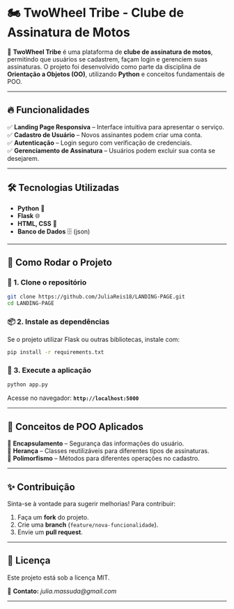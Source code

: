 # 🏍️ TwoWheel Tribe - Clube de Assinatura de Motos

🚀 **TwoWheel Tribe** é uma plataforma de **clube de assinatura de motos**, permitindo que usuários se cadastrem, façam login e gerenciem suas assinaturas. O projeto foi desenvolvido como parte da disciplina de **Orientação a Objetos (OO)**, utilizando **Python** e conceitos fundamentais de POO.

---

## 🔥 Funcionalidades

✅ **Landing Page Responsiva** – Interface intuitiva para apresentar o serviço.  
✅ **Cadastro de Usuário** – Novos assinantes podem criar uma conta.  
✅ **Autenticação** – Login seguro com verificação de credenciais.  
✅ **Gerenciamento de Assinatura** – Usuários podem excluir sua conta se desejarem.  

---

## 🛠️ Tecnologias Utilizadas

- **Python** 🐍  
- **Flask** 🌐  
- **HTML, CSS** 🎨  
- **Banco de Dados** 🗄️ (json)  

---

## 📌 Como Rodar o Projeto

### 🔽 1. Clone o repositório
```bash
git clone https://github.com/JuliaReis18/LANDING-PAGE.git
cd LANDING-PAGE
```

### 📦 2. Instale as dependências
Se o projeto utilizar Flask ou outras bibliotecas, instale com:  
```bash
pip install -r requirements.txt
```

### 🚀 3. Execute a aplicação
```bash
python app.py
```

Acesse no navegador: **`http://localhost:5000`**  

---


## 🎯 Conceitos de POO Aplicados

🔹 **Encapsulamento** – Segurança das informações do usuário.  
🔹 **Herança** – Classes reutilizáveis para diferentes tipos de assinaturas.  
🔹 **Polimorfismo** – Métodos para diferentes operações no cadastro.  

---

## ✨ Contribuição

Sinta-se à vontade para sugerir melhorias! Para contribuir:  
1. Faça um **fork** do projeto.  
2. Crie uma **branch** (`feature/nova-funcionalidade`).  
3. Envie um **pull request**.  

---

## 📄 Licença

Este projeto está sob a licença MIT.  

📧 **Contato:** _julia.massuda@gmail.com_  

---
